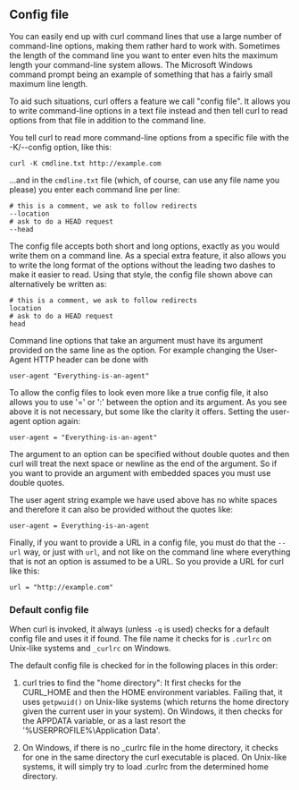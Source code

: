 ## Config file

You can easily end up with curl command lines that use a large number of
command-line options, making them rather hard to work with. Sometimes the
length of the command line you want to enter even hits the maximum length your
command-line system allows. The Microsoft Windows command prompt being an
example of something that has a fairly small maximum line length.

To aid such situations, curl offers a feature we call "config file". It allows
you to write command-line options in a text file instead and then tell curl to
read options from that file in addition to the command line.

You tell curl to read more command-line options from a specific file with the
-K/--config option, like this:

    curl -K cmdline.txt http://example.com

…and in the `cmdline.txt` file (which, of course, can use any file name you
please) you enter each command line per line:

    # this is a comment, we ask to follow redirects
    --location
    # ask to do a HEAD request
    --head

The config file accepts both short and long options, exactly as you would
write them on a command line. As a special extra feature, it also allows you
to write the long format of the options without the leading two dashes to make
it easier to read. Using that style, the config file shown above can
alternatively be written as:

    # this is a comment, we ask to follow redirects
    location
    # ask to do a HEAD request
    head

Command line options that take an argument must have its argument provided on
the same line as the option. For example changing the User-Agent HTTP header
can be done with

    user-agent "Everything-is-an-agent"

To allow the config files to look even more like a true config file, it also
allows you to use '=' or ':' between the option and its argument. As you see
above it is not necessary, but some like the clarity it offers. Setting the
user-agent option again:

    user-agent = "Everything-is-an-agent"

The argument to an option can be specified without double quotes and then curl
will treat the next space or newline as the end of the argument. So if you
want to provide an argument with embedded spaces you must use double quotes.

The user agent string example we have used above has no white spaces and
therefore it can also be provided without the quotes like:

    user-agent = Everything-is-an-agent

Finally, if you want to provide a URL in a config file, you must do that the
`--url` way, or just with `url`, and not like on the command line where
everything that is not an option is assumed to be a URL. So you provide a URL
for curl like this:

    url = "http://example.com"

### Default config file

When curl is invoked, it always (unless `-q` is used) checks for a default
config file and uses it if found. The file name it checks for is `.curlrc` on
Unix-like systems and `_curlrc` on Windows.

The default config file is checked for in the following places in this order:

1. curl tries to find the "home directory": It first checks for the CURL_HOME
and then the HOME environment variables. Failing that, it uses `getpwuid()` on
Unix-like systems (which returns the home directory given the current user in
your system). On Windows, it then checks for the APPDATA variable, or as a
last resort the '%USERPROFILE%\Application Data'.

2. On Windows, if there is no _curlrc file in the home directory, it checks for one
in the same directory the curl executable is placed. On Unix-like systems, it will
simply try to load .curlrc from the determined home directory.

